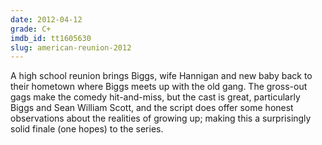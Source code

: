 ```yaml
---
date: 2012-04-12
grade: C+
imdb_id: tt1605630
slug: american-reunion-2012
---
```


A high school reunion brings Biggs, wife Hannigan and new baby back to their hometown where Biggs meets up with the old gang. The gross-out gags make the comedy hit-and-miss, but the cast is great, particularly Biggs and Sean William Scott, and the script does offer some honest observations about the realities of growing up; making this a surprisingly solid finale (one hopes) to the series.
